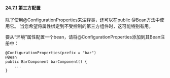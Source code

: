 #### 24.7.1 第三方配置

除了使用@ConfigurationProperties来注释类，还可以在public @Bean方法中使用它。 当您希望将属性绑定到不受控制的第三方组件时，这可能特别有用。

要从“环境”属性配置一个bean，请将@ConfigurationProperties添加到其Bean注册中：

```
@ConfigurationProperties(prefix = "bar")
@Bean
public BarComponent barComponent() {
    ...
}
```



